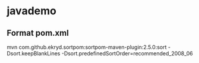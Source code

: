 # javademo

## Format pom.xml

mvn com.github.ekryd.sortpom:sortpom-maven-plugin:2.5.0:sort -Dsort.keepBlankLines -Dsort.predefinedSortOrder=recommended_2008_06
